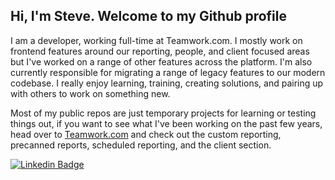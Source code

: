 <h2>Hi, I'm Steve. Welcome to my Github profile </h2>



I am a developer, working full-time at Teamwork.com. I mostly work on frontend features around our reporting, people, and client focused areas but I've worked on a range of other features across the platform. I'm also currently responsible for migrating a range of legacy features to our modern codebase. I really enjoy learning, training, creating solutions, and pairing up with others to work on something new. 

Most of my public repos are just temporary projects for learning or testing things out, if you want to see what I've been working on the past few years, head over to [Teamwork.com](https://www.teamwork.com/product/reporting/) and check out the custom reporting, precanned reports, scheduled reporting, and the client section. 

[![Linkedin Badge](https://img.shields.io/badge/-SteveWalsh-blue?style=flat-square&logo=Linkedin&logoColor=white&link=https://www.linkedin.com/in/steve-walsh/)](https://www.linkedin.com/in/steve-walsh/) 


